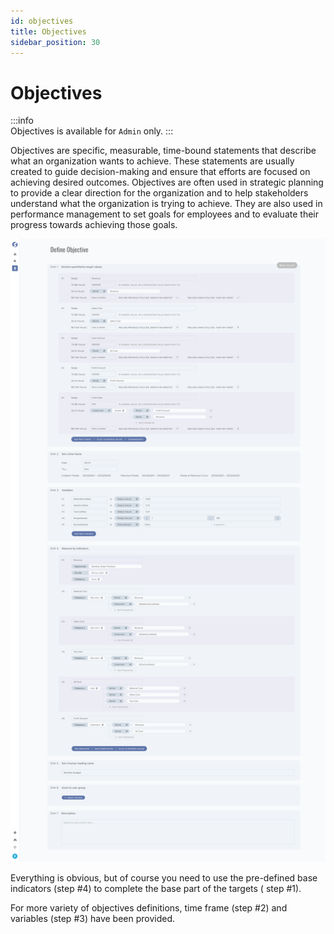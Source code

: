 ```yaml
---
id: objectives
title: Objectives
sidebar_position: 30
---
```


# Objectives

:::info  
Objectives is available for `Admin` only.
:::

Objectives are specific, measurable, time-bound statements that describe what an organization
wants to achieve. These statements are usually created to guide decision-making and ensure that efforts are focused on
achieving desired outcomes. Objectives are often used in strategic planning to provide a clear direction for the organization and to help
stakeholders understand what the organization is trying to achieve. They are also used in performance management to set goals for employees
and to evaluate their progress towards achieving those goals.

![Objectives](images/objectives.png)

Everything is obvious, but of course you need to use the pre-defined base indicators (step #4) to complete the base part of the targets (
step #1).

For more variety of objectives definitions, time frame (step #2) and variables (step #3) have been provided.